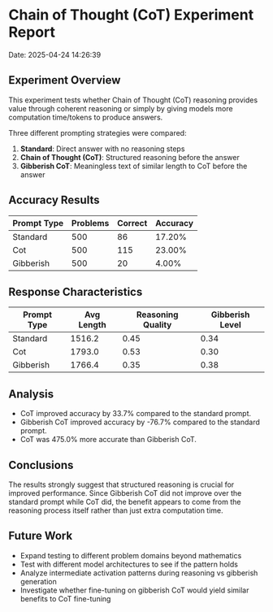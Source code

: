 # Chain of Thought (CoT) Experiment Report

Date: 2025-04-24 14:26:39

## Experiment Overview

This experiment tests whether Chain of Thought (CoT) reasoning provides value through coherent reasoning or simply by giving models more computation time/tokens to produce answers.

Three different prompting strategies were compared:

1. **Standard**: Direct answer with no reasoning steps
2. **Chain of Thought (CoT)**: Structured reasoning before the answer
3. **Gibberish CoT**: Meaningless text of similar length to CoT before the answer

## Accuracy Results

| Prompt Type | Problems | Correct | Accuracy |
|-------------|----------|---------|----------|
| Standard | 500 | 86 | 17.20% |
| Cot | 500 | 115 | 23.00% |
| Gibberish | 500 | 20 | 4.00% |

## Response Characteristics

| Prompt Type | Avg Length | Reasoning Quality | Gibberish Level |
|-------------|------------|-------------------|----------------|
| Standard | 1516.2 | 0.45 | 0.34 |
| Cot | 1793.0 | 0.53 | 0.30 |
| Gibberish | 1766.4 | 0.35 | 0.38 |

## Analysis

- CoT improved accuracy by 33.7% compared to the standard prompt.
- Gibberish CoT improved accuracy by -76.7% compared to the standard prompt.
- CoT was 475.0% more accurate than Gibberish CoT.

## Conclusions

The results strongly suggest that structured reasoning is crucial for improved performance. Since Gibberish CoT did not improve over the standard prompt while CoT did, the benefit appears to come from the reasoning process itself rather than just extra computation time.

## Future Work

- Expand testing to different problem domains beyond mathematics
- Test with different model architectures to see if the pattern holds
- Analyze intermediate activation patterns during reasoning vs gibberish generation
- Investigate whether fine-tuning on gibberish CoT would yield similar benefits to CoT fine-tuning

